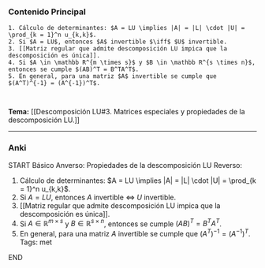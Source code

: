 ### Contenido Principal

```ad-proposition
1. Cálculo de determinantes: $A = LU \implies |A| = |L| \cdot |U| = \prod_{k = 1}^n u_{k,k}$.
2. Si $A = LU$, entonces $A$ invertible $\iff$ $U$ invertible.
3. [[Matriz regular que admite descomposición LU impica que la descomposición es única]].
4. Si $A \in \mathbb R^{m \times s}$ y $B \in \mathbb R^{s \times n}$, entonces se cumple $(AB)^T = B^TA^T$.
5. En general, para una matriz $A$ invertible se cumple que $(A^T)^{-1} = (A^{-1})^T$.
```

```ad-proof


```

**Tema:** [[Descomposición LU#3. Matrices especiales y propiedades de la descomposición LU.]]

---
### Anki

START
Básico
Anverso: Propiedades de la descomposición LU
Reverso: 
1. Cálculo de determinantes: $A = LU \implies |A| = |L| \cdot |U| = \prod_{k = 1}^n u_{k,k}$.
2. Si $A = LU$, entonces $A$ invertible $\iff$ $U$ invertible.
3. [[Matriz regular que admite descomposición LU impica que la descomposición es única]].
4. Si $A \in \mathbb R^{m \times s}$ y $B \in \mathbb R^{s \times n}$, entonces se cumple $(AB)^T = B^TA^T$.
5. En general, para una matriz $A$ invertible se cumple que $(A^T)^{-1} = (A^{-1})^T$.
Tags: met
<!--ID: 1735044171370-->
END
